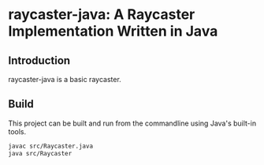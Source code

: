 # raycaster-java: A Raycaster Implementation Written in Java

## Introduction

raycaster-java is a basic raycaster. 

## Build

This project can be built and run from the commandline using Java's built-in tools.

```bash
javac src/Raycaster.java
java src/Raycaster
```
